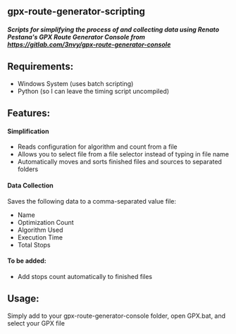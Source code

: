 ## gpx-route-generator-scripting

##### Scripts for simplifying the process of and collecting data using Renato Pestana's GPX Route Generator Console from <https://gitlab.com/3nvy/gpx-route-generator-console>

## Requirements:

* Windows System (uses batch scripting)
* Python (so I can leave the timing script uncompiled)

## Features:

#### Simplification

* Reads configuration for algorithm and count from a file
* Allows you to select file from a file selector instead of typing in file name
* Automatically moves and sorts finished files and sources to separated folders

#### Data Collection

Saves the following data to a comma-separated value file:

* Name
* Optimization Count
* Algorithm Used
* Execution Time
* Total Stops

#### To be added:

* Add stops count automatically to finished files


## Usage:

Simply add to your gpx-route-generator-console folder, open GPX.bat, and select your GPX file






